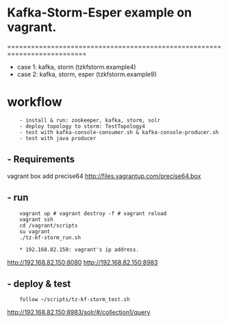 # Kafka-Storm-Esper example on vagrant.
==========================================================================

* case 1:  kafka, storm (tzkfstorm.example4)
* case 2:  kafka, storm, esper (tzkfstorm.example9)

# workflow
```
	- install & run: zookeeper, kafka, storm, solr
	- deploy topology to storm: TestTopology4
	- test with kafka-console-consumer.sh & kafka-console-producer.sh
	- test with java producer
```

## - Requirements
vagrant box add precise64 http://files.vagrantup.com/precise64.box
	
## - run
```
	vagrant up # vagrant destroy -f # vagrant reload
	vagrant ssh
	cd /vagrant/scripts
	su vagrant
	./tz-kf-storm_run.sh
	
	* 192.168.82.150: vagrant's ip address.
```
http://192.168.82.150:8080
http://192.168.82.150:8983
	
## - deploy & test
```
	follow ~/scripts/tz-kf-storm_test.sh
```
http://192.168.82.150:8983/solr/#/collection1/query
 	    
	    
	    
